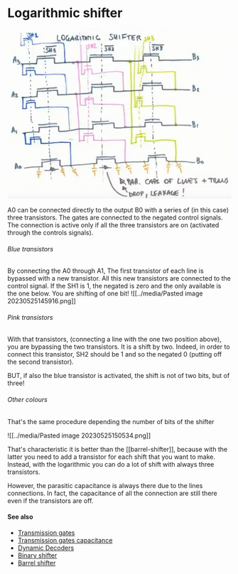 # Logarithmic shifter
![../media/Pasted%20image%2020230525145420.png](../media/Pasted%20image%2020230525145420.png)

A0 can be connected directly to the output B0 with a series of (in this case) three transistors.
The gates are connected to the negated control signals.
The connection is active only if all the three transistors are on (activated through the controls signals).

###### Blue transistors
By connecting the A0 through A1, The first transistor of each line is bypassed with a new transistor. All this new transistors are connected to the control signal. If the SH1 is 1, the negated is zero and  the only available is the one below. You are shifting of one bit!
![[../media/Pasted image 20230525145916.png]]

###### Pink transistors
With that transistors, (connecting a line with the one two position above), you are bypassing the two transistors. It is a shift by two. Indeed, in order to connect this transistor, SH2 should be 1 and so the negated 0 (putting off the second transistor).

BUT, if also the blue transistor is activated, the shift is not of two bits, but of three! 

###### Other colours
That's the same procedure depending the number of bits of the shifter

![[../media/Pasted image 20230525150534.png]]

That's characteristic it is better than the [[barrel-shifter]], because with the latter you need to add a transistor for each shift that you want to make. Instead, with the logarithmic you can do a lot of shift with always three transistors.

However, the parasitic capacitance is always there due to the lines connections. In fact, the capacitance of all the connection are still there even if the transistors are off.

#### See also
- [Transmission gates](transmission-gates.md)
- [Transmission gates capacitance](transmission-gates-capacitance.md)
- [Dynamic Decoders](dynamic-decoders.md)
- [Binary shifter](binary-shifter.md)
- [Barrel shifter](barrel-shifter.md)
